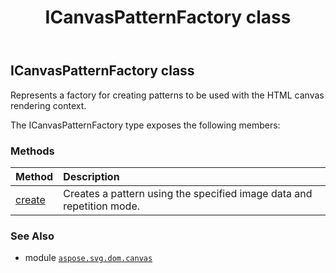 ﻿---
title: ICanvasPatternFactory class
second_title: Aspose.SVG for Python via .NET API References
description: 
type: docs
weight: 40
url: /python-net/aspose.svg.dom.canvas/icanvaspatternfactory/
is_root: false
---

## ICanvasPatternFactory class

Represents a factory for creating patterns to be used with the HTML canvas rendering context.



The ICanvasPatternFactory type exposes the following members:

### Methods
| Method | Description |
| :- | :- |
| [create](/svg/python-net/aspose.svg.dom.canvas/icanvaspatternfactory/create/#aspose.svg.rendering.ICanvas-bytes-str) | Creates a pattern using the specified image data and repetition mode. |



### See Also
* module [`aspose.svg.dom.canvas`](..)
